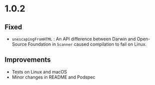 # 1.0.2

## Fixed

- `unescapingFromHTML` : An API difference between Darwin and Open-Source Foundation in `Scanner` caused compilation to fail on Linux.

## Improvements

- Tests on Linux and macOS
- Minor changes in README and Podspec
